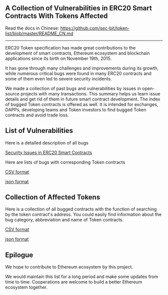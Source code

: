 ## A Collection of Vulnerabilities in ERC20 Smart Contracts With Tokens Affected

Read the docs in Chinese: https://github.com/sec-bit/token-list/blob/master/README_CN.md

-------------------

ERC20 Token specification has made great contributions to the development of smart contracts, Ethereum ecosystem and blockchain applications since its birth on November 19th, 2015.

It has gone through many challenges and improvements during its growth, while numerous critical bugs were found in many ERC20 contracts and some of them even led to severe security incidents.

We made a collection of past bugs and vulnerabilities by issues in open-source projects with many transactions. This summary helps us learn issue details and get rid of them in future smart contract development. The index of bugged Token contracts is offered as well. It is intended for exchanges, DAPPs, developing teams and Token investors to find bugged Token contracts and avoid trade loss.



##  List of Vulnerabilities

Here is a detailed description of all bugs

[Security Issues in ERC20 Smart Contracts](https://github.com/sec-bit/token-list/tree/master/bug-list)



Here are lists of bugs with corresponding Token contracts

[CSV format](https://github.com/sec-bit/token-list/tree/master/csv)

[json format](https://github.com/sec-bit/token-list/tree/master/json)



## Collection of Affected Tokens

Here is a collection of all bugged contracts with the function of searching by the token contract's address. You could easily find information about the bug category, abbreviation and name of Token contracts.

[CSV format](https://github.com/sec-bit/token-list/blob/master/summary.csv)

[json format](https://github.com/sec-bit/token-list/blob/master/summary.json)



## Epilogue

We hope to contribute to Ethereum ecosystem by this project.

We would maintain this list for a long period and make some updates from time to time. Cooperations are welcome to build a better Ethereum ecosystem together.

